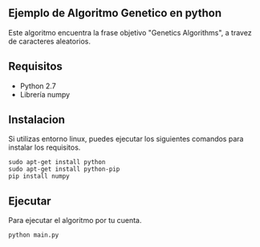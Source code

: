 ## Ejemplo de Algoritmo Genetico en python
Este algoritmo encuentra la frase objetivo "Genetics Algorithms", a travez de caracteres aleatorios.
## Requisitos
- Python 2.7
- Librería numpy
## Instalacion
Si utilizas entorno linux, puedes ejecutar los siguientes comandos para instalar los requisitos. 
``` 
sudo apt-get install python
sudo apt-get install python-pip
pip install numpy

``` 
## Ejecutar
Para ejecutar el algoritmo por tu cuenta.
```
python main.py
```  
